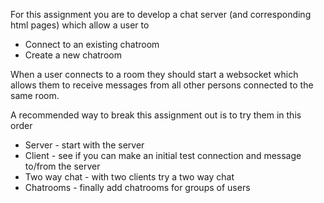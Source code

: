 For this assignment you are to develop a chat server (and corresponding html pages) which allow a user to 

- Connect to an existing chatroom
- Create a new chatroom

When a user connects to a room they should start a websocket which allows them to receive messages from all other persons connected to the same room. 

A recommended way to break this assignment out is to try them in this order

- Server - start with the server
- Client - see if you can make an initial test connection and message to/from the server
- Two way chat - with two clients try a two way chat
- Chatrooms - finally add chatrooms for groups of users
